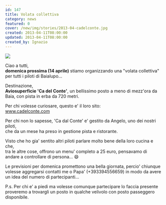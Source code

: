 ```yaml
---
id: 147
title: Volata collettiva
category: news
featured: 0
cover: /new/img/stories/2013-04-cadelconte.jpg
created: 2013-04-11T08:00:00
updated: 2013-04-11T08:00:00
created_by: Ignazio
---
```


 <a href="http://www.cadelconte.com">
  <img class="float-start mr-3 mb-4 w-[300px]" src="/new/img/stories/2013-04-cadelconte.jpg"/>
 </a>

Ciao a tutti,<br/>
<strong>domenica prossima (14 aprile)</strong>
stiamo organizzando una "volata collettiva" per tutti i piloti di Baialupo...

Destinazione,<br/>
<strong>Aviosuperficie 'Ca del Conte'</strong>, un bellissimo posto a meno di mezz'ora da Baia, con pista in erba da 720 metri.

Per chi volesse curiosare, questo e' il loro sito:<br />
<a href="http://www.cadelconte.com">www.cadelconte.com</a>

Per chi non lo sapesse, 'Ca dal Conte' e' gestito da Angelo, uno dei nostri piloti,<br/>
che da un mese ha preso in gestione pista e ristorante.<br/>

Visto che ho gia' sentito altri piloti parlare molto bene della loro cucina e che,<br/>
tra le altre cose, offrono un menu' completo a 25 euro, pensavamo di andare a controllare di persona... 😄

Le previsioni per domenica promettono una bella giornata, percio' chiunque volesse aggregarsi contatti me o Papa' (+393394556659) in modo da avere un idea del numero di partecipanti...

P.s. Per chi e' a piedi ma volesse comunque partecipare lo faccia presente proveremo a trovargli un posto in qualche velivolo con posto passeggero disponibile.
